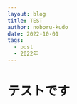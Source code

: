 ```yaml
---
layout: blog
title: TEST
author: noboru-kudo
date: 2022-10-01
tags:
  - post
  - 2022年
---
```

# テストです